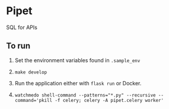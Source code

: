 # Pipet

SQL for APIs

## To run

1. Set the environment variables found in `.sample_env`

2. `make develop`

3. Run the application either with `flask run` or Docker.

4. `watchmedo shell-command --patterns="*.py" --recursive --command='pkill -f celery; celery -A pipet.celery worker'`
